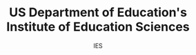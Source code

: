 ---
layout: leaf-node
title: "US Department of Education's Institute of Education Sciences"
title-url: "https://ies.ed.gov/"
author: ["IES"]
groups: ["research-principles-and-methodologies"]
categories: ["research-basics"]
topics: ["introductory-resources"]
summary: >
  (From Wikipedia) The Institute of Education Sciences (IES) is the independent, non-partisan statistics, research, and evaluation arm of the U.S. Department of Education.
  
  Worth noting is the IES' What Works Clearinghouse (https://ies.ed.gov/ncee/wwc/), which reviews the existing research on different programs, products, practices, and policies in education. On their website are several resources such as handbooks and review protocols  they use for evaluating researches.
cite: >
  
pub-date: 2017
added-date: 2017-06-12
resource-type: ["external-page"]
---